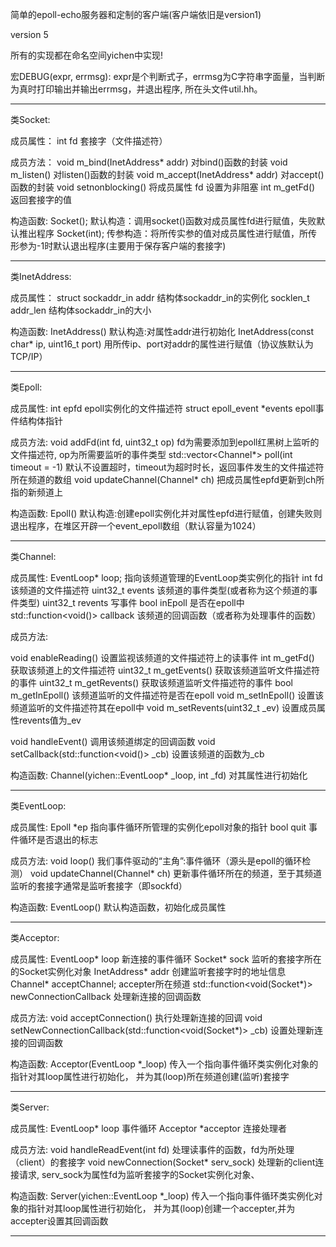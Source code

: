 简单的epoll-echo服务器和定制的客户端(客户端依旧是version1)

version 5

所有的实现都在命名空间yichen中实现!

宏DEBUG(expr, errmsg): expr是个判断式子，errmsg为C字符串字面量，当判断为真时打印输出并输出errmsg，并退出程序, 所在头文件util.hh。

-------------------------------------------------------------------------------------------------

类Socket:

成员属性：
int fd   套接字（文件描述符）

成员方法：
void m_bind(InetAddress* addr)   对bind()函数的封装
void m_listen()                  对listen()函数的封装
void m_accept(InetAddress* addr) 对accept()函数的封装
void setnonblocking()            将成员属性 fd 设置为非阻塞
int m_getFd()                    返回套接字的值

构造函数:
Socket();                        默认构造：调用socket()函数对成员属性fd进行赋值，失败默认推出程序
Socket(int);                     传参构造：将所传实参的值对成员属性进行赋值，所传形参为-1时默认退出程序(主要用于保存客户端的套接字)

-------------------------------------------------------------------------------------------------

类InetAddress:

成员属性：
struct sockaddr_in addr         结构体sockaddr_in的实例化
socklen_t addr_len              结构体sockaddr_in的大小


构造函数:
InetAddress()                                 默认构造:对属性addr进行初始化
InetAddress(const char* ip, uint16_t port)    用所传ip、port对addr的属性进行赋值（协议族默认为TCP/IP）

-------------------------------------------------------------------------------------------------

类Epoll:

成员属性:
int epfd                        epoll实例化的文件描述符
struct epoll_event *events      epoll事件结构体指针

成员方法:
void addFd(int fd, uint32_t op)                 fd为需要添加到epoll红黑树上监听的文件描述符, op为所需要监听的事件类型
std::vector<Channel*> poll(int timeout = -1)    默认不设置超时，timeout为超时时长，返回事件发生的文件描述符所在频道的数组
void updateChannel(Channel* ch)                 把成员属性epfd更新到ch所指的新频道上

构造函数:
Epoll()    默认构造:创建epoll实例化并对属性epfd进行赋值，创建失败则退出程序，在堆区开辟一个event_epoll数组（默认容量为1024）

-------------------------------------------------------------------------------------------------

类Channel:

成员属性:
EventLoop* loop;    指向该频道管理的EventLoop类实例化的指针
int fd              该频道的文件描述符
uint32_t events     该频道的事件类型(或者称为这个频道的事件类型)
uint32_t revents    写事件
bool inEpoll        是否在epoll中
std::function<void()> callback 该频道的回调函数（或者称为处理事件的函数）


成员方法:

void enableReading()            设置监视该频道的文件描述符上的读事件
int m_getFd()                   获取该频道上的文件描述符
uint32_t m_getEvents()          获取该频道监听文件描述符的事件
uint32_t m_getRevents()         获取该频道监听文件描述符的事件
bool m_getInEpoll()             该频道监听的文件描述符是否在epoll
void m_setInEpoll()             设置该频道监听的文件描述符其在epoll中
void m_setRevents(uint32_t _ev) 设置成员属性revents值为_ev
 
void handleEvent()              调用该频道绑定的回调函数
void setCallback(std::function<void()> _cb) 设置该频道的函数为_cb

构造函数:
Channel(yichen::EventLoop* _loop, int _fd)    对其属性进行初始化

-------------------------------------------------------------------------------------------------

类EventLoop:

成员属性:
Epoll *ep                指向事件循环所管理的实例化epoll对象的指针
bool quit                事件循环是否退出的标志

成员方法:
void loop()                        我们事件驱动的“主角”:事件循环（源头是epoll的循环检测）
void updateChannel(Channel* ch)    更新事件循环所在的频道，至于其频道监听的套接字通常是监听套接字（即sockfd）

构造函数:
EventLoop()                   默认构造函数，初始化成员属性

-------------------------------------------------------------------------------------------------

类Acceptor:

成员属性:
EventLoop* loop                                       新连接的事件循环
Socket* sock                                          监听的套接字所在的Socket实例化对象
InetAddress* addr                                     创建监听套接字时的地址信息
Channel* acceptChannel;                               accepter所在频道
std::function<void(Socket*)> newConnectionCallback    处理新连接的回调函数

成员方法:
void acceptConnection()                                           执行处理新连接的回调
void setNewConnectionCallback(std::function<void(Socket*)> _cb)   设置处理新连接的回调函数

构造函数:
Acceptor(EventLoop *_loop)    传入一个指向事件循环类实例化对象的指针对其loop属性进行初始化，
                                    并为其(loop)所在频道创建(监听)套接字

-------------------------------------------------------------------------------------------------

类Server:

成员属性:
EventLoop* loop         事件循环
Acceptor *acceptor      连接处理者


成员方法:
void handleReadEvent(int fd)           处理读事件的函数，fd为所处理（client）的套接字
void newConnection(Socket* serv_sock)  处理新的client连接请求, serv_sock为属性fd为监听套接字的Socket实例化对象、

构造函数:
Server(yichen::EventLoop *_loop)      传入一个指向事件循环类实例化对象的指针对其loop属性进行初始化，
                                    并为其(loop)创建一个accepter,并为accepter设置其回调函数

-------------------------------------------------------------------------------------------------


